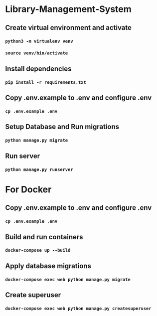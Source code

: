 # Library-Management-System

## Create virtual environment and activate
### `python3 -m virtualenv venv`
### `source venv/bin/activate`

## Install dependencies
### `pip install -r requirements.txt`

## Copy .env.example to .env and configure .env
### `cp .env.example .env`

## Setup Database and Run migrations
### `python manage.py migrate`

## Run server
### `python manage.py runserver`

# For Docker

## Copy .env.example to .env and configure .env
### `cp .env.example .env`

## Build and run containers
### `docker-compose up --build`

## Apply database migrations
### `docker-compose exec web python manage.py migrate`

## Create superuser
### `docker-compose exec web python manage.py createsuperuser`